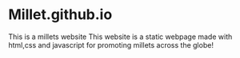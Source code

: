 # Millet.github.io


This is a  millets  website
This website is a static webpage made with html,css and javascript for promoting millets across the globe!

